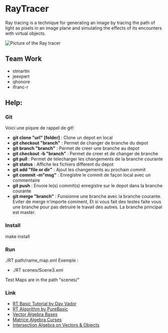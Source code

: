 # RayTracer
Ray tracing is a technique for generating an image by tracing the path of light as pixels in an image plane and simulating the effects of its encounters with virtual objects.

![Picture of the Ray tracer](https://github.com/ifranc-r/RayTracing/edit/master/img.png)

## Team Work
- stmartin
- jeexpert
- qhonore
- ifranc-r

## Help:
### Git
Voici une piqure de rappel de git!
- **git clone "url" [folder]** : Clone un depot en local
- **git checkout "branch"** : Permet de changer de branche du depot
- **git branch "branch"** : Permet de creer une branche au depot
- **git checkout -b "branch"** : Permet de creer et de changer de branche
- **git pull** : Permet de telecharger les changements de la branche courante
- **git status** : Affiche les fichiers different du depot
- **git add "file or dir"** : Ajout les changements au prochain commit
- **git commit -m"msg"** : Enregistre le commit de façon local avec un commentaire
- **git push** : Envoie le(s) commit(s) enregistre sur le depot dans la branche courante
- **git merge "branch"** : Funsionne une branche avec la branche courante. Eviter de merge n'importe comment, Et si vous fait des testes faite vous une branche pour pas detruire le travail des autres. La branche principal est master.

### Install
make install

### Run
./RT path/name_map.xml
Exemple :
- ./RT scenes/Scene3.xml

Test Maps are in the path "scenes/"

### Link
- [RT Basic Tutorial by Dav Vador](http://dav.vador.raytracing.free.fr/tutorio/tuto1/index.html)
- [RT Algorithm by PureBasic](http://www.purebasic.fr/french/viewtopic.php?t=9424)
- [Vector Algebra Bases](https://openclassrooms.com/courses/les-shaders-en-glsl/les-vecteurs-3)
- [Matrice Algebra Curses](http://www.lyceedadultes.fr/sitepedagogique/documents/math/mathTermES/geraldine/01_Les_Matrices_cours.pdf)
- [Intersection Algebra on Vectors & Objects](http://www.hugi.scene.org/online/coding/hugi%2024%20-%20coding%20graphics%20chris%20dragan%20raytracing%20shapes.htm)
